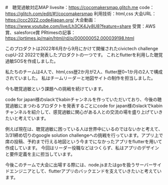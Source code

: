 #　聴覚過敏対応MAP
livesite：https://cocomakersmap.glitch.me
code：https://glitch.com/edit/#!/cocomakersmap
利用技術：html,css
大会URL：https://ccc2022.code4japan.org/
大会動画：https://www.youtube.com/live/Lh3CK4Jy8U8?feature=share
受賞：AWS賞、salesforce賞
PRtimesの記事：https://prtimes.jp/main/html/rd/p/000000052.000039198.html


このプロダクトは2022年6月から9月にかけて開催されたcivictech challenge cupU-22 2022で発表したプロダクトの一つです。
これとflutterを利用した聴覚過敏SOSを作成しました。

私たちのチームは4人で、html,css歴2か月が2人、flutter歴0~1か月の2人で構成されていました。
私はチームリーダーと地図サイトの制作を担当しました。

今も聴覚過敏という課題への挑戦を続けています。

code for japan様のslackでkabinチャンネルを作っていただいており、今後の聴覚過敏にまつわるプロダクトを発表するごとにcode for japan様のslackでkabinチャンネルを紹介して、感覚過敏に関心がある人との交流の場を盛り上げていきたいと考えています。

例えば現在は、聴覚過敏に困っている人は世界中にいるのではないかと考えて、3/31締め切りのgoogle solution challengeへの挑戦を行っています。アプリ上で席の投稿、予約まで行える地図という今までになかったアプリをflutterを用いて作成しています。
今回はリーダー役職などはつくらず、私はアプリのデザインと要件定義を主に担当しています。

今後このチームで大会に出場する際には、node.jsまたはgoを扱うサーバーサイドエンジニアとして、flutterアプリのバックエンドを支えていきたいと考えています。
